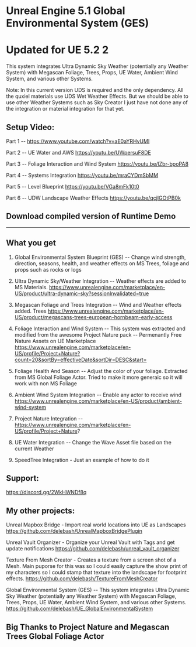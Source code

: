 # Unreal Engine 5.1 Global Environmental System (GES)
# Updated for UE 5.2 2
This system integrates Ultra Dynamic Sky Weather (potentially any Weather System) with Megascan Foliage, Trees, Props,  UE Water, Ambient Wind System, and various other Systems.
 
Note:  In this current version UDS is required and the only dependency. All the quxiel materials use UDS Wet Weather Effects.  But we should be able to use other Weather Systems such as Sky Creator I just have not done any of the integration or material integration for that yet.

## Setup Video:
Part 1 --  https://www.youtube.com/watch?v=aE0aYRHvUMI

Part 2 -- UE Water and AWS https://youtu.be/UWpersuF8DE

Part 3 -- Foliage Interaction and Wind System https://youtu.be/lZbr-bpoPA8

Part 4 -- Systems Integration https://youtu.be/mraCYDmSbMM

Part 5 -- Level Blueprint https://youtu.be/VGa8mFk10t0

Part 6 -- UDW Landscape Weather Effects https://youtu.be/qcjIGOtPB0k





## Download compiled version of Runtime Demo


___

## What you get

1) Global Environmental System Blueprint (GES) -- Change wind strength, direction, seasons, health, and weather effects on MS Trees, foliage and props such as rocks or logs

2) Ultra Dynamic Sky/Weather Integration -- Weather effects are added to MS Materials. https://www.unrealengine.com/marketplace/en-US/product/ultra-dynamic-sky?sessionInvalidated=true

2) Megascan Foliage and Trees Integration  -- Wind and Weather effects added. Trees https://www.unrealengine.com/marketplace/en-US/product/megascans-trees-european-hornbeam-early-access

3) Foliage Interaction and Wind System -- This system was extracted and modified from the awesome Project Nature pack -- Permenantly Free Nature Assets on UE Marketplace https://www.unrealengine.com/marketplace/en-US/profile/Project+Nature?count=20&sortBy=effectiveDate&sortDir=DESC&start=

4) Foliage Health And Season -- Adjust the color of your foliage.  Extracted from MS Global Foliage Actor.  Tried to make it more generaic so it will work with non MS Foliage

5) Ambient Wind System Integration -- Enable any actor to receive wind  https://www.unrealengine.com/marketplace/en-US/product/ambient-wind-system

6) Project Nature Integration   -- https://www.unrealengine.com/marketplace/en-US/profile/Project+Nature?

6) UE Water Integration -- Change the Wave Asset file based on the current Weather 

7) SpeedTree Integration - Just an example of how to do it


## Support:
https://discord.gg/2WkHWNDf8q

## My other projects:

Unreal Mapbox Bridge  -  Import real world locations into UE as Landscapes
https://github.com/delebash/UnrealMapboxBridgePlugin

Unreal Vault Organizer -  Organize your Unreal Vault with Tags and get update notifications
https://github.com/delebash/unreal_vault_organizer

Texture From Mesh Creator - Creates a texture from a screen shot of a Mesh.  Main puporse for this was so I could easily capture the show print of my characters so I could stamp that texture into the landscape for footprint effects.
https://github.com/delebash/TextureFromMeshCreator

Global Environmental System (GES) -- This system integrates Ultra Dynamic Sky Weather (potentially any Weather System) with Megascan Foliage, Trees, Props, UE Water, Ambient Wind System, and various other Systems.
https://github.com/delebash/UE_GlobalEnvironmentalSystem


## Big Thanks to Project Nature and Megascan Trees Global Foliage Actor
